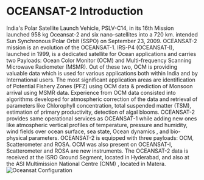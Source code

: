 # OCEANSAT-2 Introduction
India's Polar Satellite Launch Vehicle, PSLV-C14, in its 16th Mission launched 958 kg Oceansat-2 and six nano-satellites into a 720 km. intended Sun Synchronous Polar Orbit (SSPO) on September 23, 2009.
OCEANSAT-2 mission is an evolution of the OCEANSAT-1. IRS-P4 (OCEANSAT-I), launched in 1999, is a dedicated satellite for Ocean applications and carries two Payloads: Ocean Color Monitor (OCM) and Multi-frequency Scanning Microwave Radiometer (MSMR). Out of these two, OCM is providing valuable data which is used for various applications both within India and by International users. The most significant application areas are identification of Potential Fishery Zones (PFZ) using OCM data & prediction of Monsoon arrival using MSMR data. Experience from OCM data consisted into algorithms developed for atmospheric correction of the data and retrieval of parameters like Chlorophyll concentration, total suspended matter (TSM), estimation of primary productivity, detection of algal blooms.
OCEANSAT-2 provides same operational services as OCEANSAT-1 while adding new ones like atmospheric vertical profiles of temperature, pressure and humidity, wind fields over ocean surface, sea state, Ocean dynamics , and bio-physical parameters.
OCEANSAT-2 is equipped with three payloads: OCM, Scatterometer and ROSA. OCM was also present on OCEANSAT-I, Scatterometer and ROSA are new instruments. The OCEANSAT-2 data is received at the ISRO Ground Segment, located in Hyderabad, and also at the ASI Multimission National Centre (CNM) , located in Matera.
![Oceansat Configuration](https://mosdac.gov.in/images/o_intro.JPG)